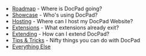 - [Roadmap](https://github.com/balupton/docpad/wiki/Roadmap) - Where is DocPad going?
- [Showcase](https://github.com/balupton/docpad/wiki/Showcase) - Who's using DocPad?
- [Hosting](https://github.com/balupton/docpad/wiki/Hosting) - Where can I host my DocPad Website?
- [Extensions](https://github.com/balupton/docpad/wiki/Extensions) - What extensions already exit?
- [Extending](https://github.com/balupton/docpad/wiki/Extending) - How can I extend DocPad?
- [Tips & Tricks](https://github.com/balupton/docpad/wiki/Tips-&-Tricks) - Nifty things you can do with DocPad
- [Everything Else](https://github.com/balupton/docpad/wiki/_pages)